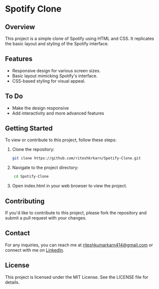 # Spotify Clone

## Overview

This project is a simple clone of Spotify using HTML and CSS. It replicates the basic layout and styling of the Spotify interface.

## Features
- Responsive design for various screen sizes.
- Basic layout mimicking Spotify's interface.
- CSS-based styling for visual appeal.

## To Do

- Make the design responsive
- Add interactivity and more advanced features

## Getting Started

To view or contribute to this project, follow these steps:

1. Clone the repository:
   ```bash
   git clone https://github.com/riteshkrkarn/Spotify-Clone.git

2. Navigate to the project directory:

```bash
    cd Spotify-Clone
```

3. Open index.html in your web browser to view the project.

## Contributing
If you'd like to contribute to this project, please fork the repository and submit a pull request with your changes.

## Contact
For any inquiries, you can reach me at riteshkumarkarn414@gmail.com or connect with me on <a href="https://www.linkedin.com/in/ritesh-kumar-karn-ab90a9247/">LinkedIn</a>.

## License
This project is licensed under the MIT License. See the LICENSE file for details.
